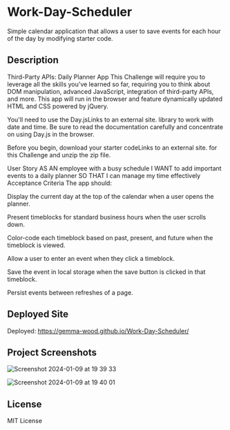 # Work-Day-Scheduler

Simple calendar application that allows a user to save events for each hour of the day by modifying starter code.

## Description

Third-Party APIs: Daily Planner App
This Challenge will require you to leverage all the skills you've learned so far, requiring you to think about DOM manipulation, advanced JavaScript, integration of third-party APIs, and more. This app will run in the browser and feature dynamically updated HTML and CSS powered by jQuery.

You'll need to use the Day.jsLinks to an external site. library to work with date and time. Be sure to read the documentation carefully and concentrate on using Day.js in the browser.

Before you begin, download your starter codeLinks to an external site. for this Challenge and unzip the zip file.

User Story
AS AN employee with a busy schedule
I WANT to add important events to a daily planner
SO THAT I can manage my time effectively
Acceptance Criteria
The app should:

Display the current day at the top of the calendar when a user opens the planner.

Present timeblocks for standard business hours when the user scrolls down.

Color-code each timeblock based on past, present, and future when the timeblock is viewed.

Allow a user to enter an event when they click a timeblock.

Save the event in local storage when the save button is clicked in that timeblock.

Persist events between refreshes of a page.

## Deployed Site

Deployed: https://gemma-wood.github.io/Work-Day-Scheduler/

## Project Screenshots

![Screenshot 2024-01-09 at 19 39 33](https://github.com/Gemma-Wood/Work-Day-Scheduler/assets/150028191/06819273-0d92-42da-8110-f5d245d75268)

![Screenshot 2024-01-09 at 19 40 01](https://github.com/Gemma-Wood/Work-Day-Scheduler/assets/150028191/9f63eb1b-e31b-4f73-bd72-99b9f46900e5)

## License

MIT License
